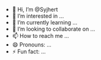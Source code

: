 - 👋 Hi, I’m @Syjhert
- 👀 I’m interested in ...
- 🌱 I’m currently learning ...
- 💞️ I’m looking to collaborate on ...
- 📫 How to reach me ...
- 😄 Pronouns: ...
- ⚡ Fun fact: ...

<!---
Syjhert/Syjhert is a ✨ special ✨ repository because its `README.md` (this file) appears on your GitHub profile.
You can click the Preview link to take a look at your changes.
--->
